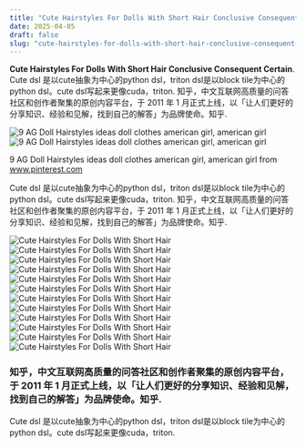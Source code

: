 ```yaml
---
title: "Cute Hairstyles For Dolls With Short Hair Conclusive Consequent Certain"
date: 2025-04-05
draft: false
slug: "cute-hairstyles-for-dolls-with-short-hair-conclusive-consequent-certain" 
---
```


**Cute Hairstyles For Dolls With Short Hair Conclusive Consequent Certain**. Cute dsl 是以cute抽象为中心的python dsl，triton dsl是以block tile为中心的python dsl。cute dsl写起来更像cuda，triton. 知乎，中文互联网高质量的问答社区和创作者聚集的原创内容平台，于 2011 年 1 月正式上线，以「让人们更好的分享知识、经验和见解，找到自己的解答」为品牌使命。知乎.

![9 AG Doll Hairstyles ideas doll clothes american girl, american girl](https://i.pinimg.com/originals/54/41/cf/5441cfb59b9e2000fcea88f4c557e776.jpg)![9 AG Doll Hairstyles ideas doll clothes american girl, american girl](https://i.pinimg.com/originals/54/41/cf/5441cfb59b9e2000fcea88f4c557e776.jpg)

9 AG Doll Hairstyles ideas doll clothes american girl, american girl from www.pinterest.com

Cute dsl 是以cute抽象为中心的python dsl，triton dsl是以block tile为中心的python dsl。cute dsl写起来更像cuda，triton. 知乎，中文互联网高质量的问答社区和创作者聚集的原创内容平台，于 2011 年 1 月正式上线，以「让人们更好的分享知识、经验和见解，找到自己的解答」为品牌使命。知乎.

![Cute Hairstyles For Dolls With Short Hair ](https://i.pinimg.com/736x/47/9b/2c/479b2c2fc1d34a5f36cff54ff5d6ae31.jpg " First Class Cute And Easy Hairstyles For Your Ag Doll Short Viking")![Cute Hairstyles For Dolls With Short Hair ](https://i.pinimg.com/originals/54/41/cf/5441cfb59b9e2000fcea88f4c557e776.jpg " 9 AG Doll Hairstyles ideas doll clothes american girl, american girl")![Cute Hairstyles For Dolls With Short Hair ](http://gardendesk.typepad.com/.a/6a00e54efed408883401bb0a016e81970d-800wi " AmericanGirlFan Doll Hairstyles")![Cute Hairstyles For Dolls With Short Hair ](https://i.ytimg.com/vi/HXZl1nZ1F18/maxresdefault.jpg " Hairstyles For Dolls With Short Hair Part 2 YouTube")![Cute Hairstyles For Dolls With Short Hair ](https://i.ytimg.com/vi/1mM0yiLzKg8/maxresdefault.jpg " HAIRSTYLES FOR AMERICAN GIRL DOLLS WITH SHORT HAIR! VLOGMAS DAY 4")![Cute Hairstyles For Dolls With Short Hair ](https://i.ytimg.com/vi/dbuVTNjBHlE/maxresdefault.jpg " EASY 2 MIN HAIRSTYLES FOR AMERICAN GIRL DOLLS WITH SHORT HAIR (PERFECT")![Cute Hairstyles For Dolls With Short Hair ](https://inflexa.com/wp-content/uploads/2017/10/best-25-ag-doll-hairstyles-ideas-on-pinterest-doll-hairstyles-regarding-cute-american-girl-doll-hairstyles-for-short-hair-2.jpg " 15 Ideas of Cute American Girl Doll Hairstyles for Short Hair")![Cute Hairstyles For Dolls With Short Hair ](https://hairstylecamp.com/wp-content/uploads/2016/06/3-72.jpg " 40 Cute & Beautiful American Girl Doll Hairstyles (2022 Guide)")![Cute Hairstyles For Dolls With Short Hair ](https://i.pinimg.com/originals/0f/21/cf/0f21cf2f3dedb5404e6e38f6af5a0cf5.jpg " Hairstyles For Short Hair Dolls Hairstyles Trends American girl")![Cute Hairstyles For Dolls With Short Hair ](https://i.ytimg.com/vi/maoJYWbcjg0/maxresdefault.jpg " Simple, Fun, Easy American Girl Doll Hairstyles YouTube")![Cute Hairstyles For Dolls With Short Hair ](https://i.ytimg.com/vi/MWAMA-ftw2k/maxresdefault.jpg " EASY 2 MIN HAIRSTYLES FOR YOUR AMERICAN GIRL DOLLS (PERFECT FOR")![Cute Hairstyles For Dolls With Short Hair ](https://i.pinimg.com/originals/d4/90/c7/d490c762a05186808d8bdc2e6af24f6d.jpg " Hairhave to remember to check the dollar store for cute plastic")

### 知乎，中文互联网高质量的问答社区和创作者聚集的原创内容平台，于 2011 年 1 月正式上线，以「让人们更好的分享知识、经验和见解，找到自己的解答」为品牌使命。知乎.

Cute dsl 是以cute抽象为中心的python dsl，triton dsl是以block tile为中心的python dsl。cute dsl写起来更像cuda，triton.